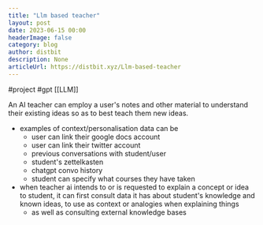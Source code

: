 ```yaml
---
title: "Llm based teacher"
layout: post
date: 2023-06-15 00:00
headerImage: false
category: blog
author: distbit
description: None
articleUrl: https://distbit.xyz/Llm-based-teacher
---
```


#project #gpt
[[LLM]]

An AI teacher can employ a user's notes and other material to understand their existing ideas so as to best teach them new ideas.
- examples of context/personalisation data can be
	- user can link their google docs account
	- user can link their twitter account
	- previous conversations with student/user
	- student's zettelkasten
	- chatgpt convo history
	- student can specify what courses they have taken
- when teacher ai intends to or is requested to explain a concept or idea to student, it can first consult data it has about student's knowledge and known ideas, to use as context or analogies when explaining things
	- as well as consulting external knowledge bases